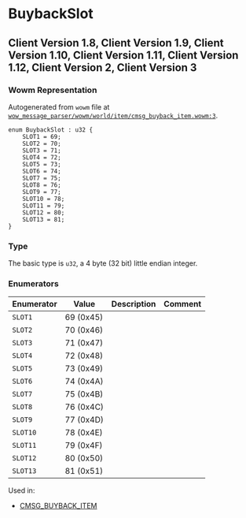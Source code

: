 # BuybackSlot

## Client Version 1.8, Client Version 1.9, Client Version 1.10, Client Version 1.11, Client Version 1.12, Client Version 2, Client Version 3

### Wowm Representation

Autogenerated from `wowm` file at [`wow_message_parser/wowm/world/item/cmsg_buyback_item.wowm:3`](https://github.com/gtker/wow_messages/tree/main/wow_message_parser/wowm/world/item/cmsg_buyback_item.wowm#L3).

```rust,ignore
enum BuybackSlot : u32 {
    SLOT1 = 69;
    SLOT2 = 70;
    SLOT3 = 71;
    SLOT4 = 72;
    SLOT5 = 73;
    SLOT6 = 74;
    SLOT7 = 75;
    SLOT8 = 76;
    SLOT9 = 77;
    SLOT10 = 78;
    SLOT11 = 79;
    SLOT12 = 80;
    SLOT13 = 81;
}
```
### Type
The basic type is `u32`, a 4 byte (32 bit) little endian integer.
### Enumerators
| Enumerator | Value  | Description | Comment |
| --------- | -------- | ----------- | ------- |
| `SLOT1` | 69 (0x45) |  |  |
| `SLOT2` | 70 (0x46) |  |  |
| `SLOT3` | 71 (0x47) |  |  |
| `SLOT4` | 72 (0x48) |  |  |
| `SLOT5` | 73 (0x49) |  |  |
| `SLOT6` | 74 (0x4A) |  |  |
| `SLOT7` | 75 (0x4B) |  |  |
| `SLOT8` | 76 (0x4C) |  |  |
| `SLOT9` | 77 (0x4D) |  |  |
| `SLOT10` | 78 (0x4E) |  |  |
| `SLOT11` | 79 (0x4F) |  |  |
| `SLOT12` | 80 (0x50) |  |  |
| `SLOT13` | 81 (0x51) |  |  |

Used in:
* [CMSG_BUYBACK_ITEM](cmsg_buyback_item.md)

